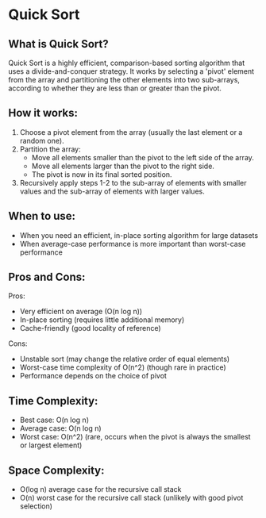 # Quick Sort

## What is Quick Sort?

Quick Sort is a highly efficient, comparison-based sorting algorithm that uses a divide-and-conquer strategy. It works by selecting a 'pivot' element from the array and partitioning the other elements into two sub-arrays, according to whether they are less than or greater than the pivot.

## How it works:

1. Choose a pivot element from the array (usually the last element or a random one).
2. Partition the array:
   - Move all elements smaller than the pivot to the left side of the array.
   - Move all elements larger than the pivot to the right side.
   - The pivot is now in its final sorted position.
3. Recursively apply steps 1-2 to the sub-array of elements with smaller values and the sub-array of elements with larger values.

## When to use:

- When you need an efficient, in-place sorting algorithm for large datasets
- When average-case performance is more important than worst-case performance

## Pros and Cons:

Pros:
- Very efficient on average (O(n log n))
- In-place sorting (requires little additional memory)
- Cache-friendly (good locality of reference)

Cons:
- Unstable sort (may change the relative order of equal elements)
- Worst-case time complexity of O(n^2) (though rare in practice)
- Performance depends on the choice of pivot

## Time Complexity:
- Best case: O(n log n)
- Average case: O(n log n)
- Worst case: O(n^2) (rare, occurs when the pivot is always the smallest or largest element)

## Space Complexity:
- O(log n) average case for the recursive call stack
- O(n) worst case for the recursive call stack (unlikely with good pivot selection)